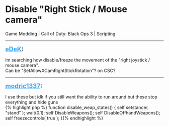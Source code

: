 # Disable "Right Stick / Mouse camera"
Game Modding | Call of Duty: Black Ops 3 | Scripting

---
<strong style="font-size: 1.4em;"><span style="text-decoration: underline;text-decoration-color: #34a7f9;"><span style="color:#34a7f9;">eDeK</span></span>:</strong>

<p>Im searching how disable/freeze the movement of the &quot;right joystick / mouse camera&quot;.<br />Can be &quot;SetAllowXCamRightStickRotation&quot;? on CSC?</p>

---
<strong style="font-size: 1.4em;"><span style="text-decoration: underline;text-decoration-color: #34a7f9;"><span style="color:#34a7f9;">modric1337</span></span>:</strong>

<p>I use these but idk if you still want the ability to run around but these stop everything and hide guns <br />{% highlight php %}
function disable_weap_states()
{
    self setstance( "stand" );
    wait(0.1);
    self DisableWeapons();
    self DisableOffhandWeapons();
    self freezecontrols( true );
}{% endhighlight %}
</p>
